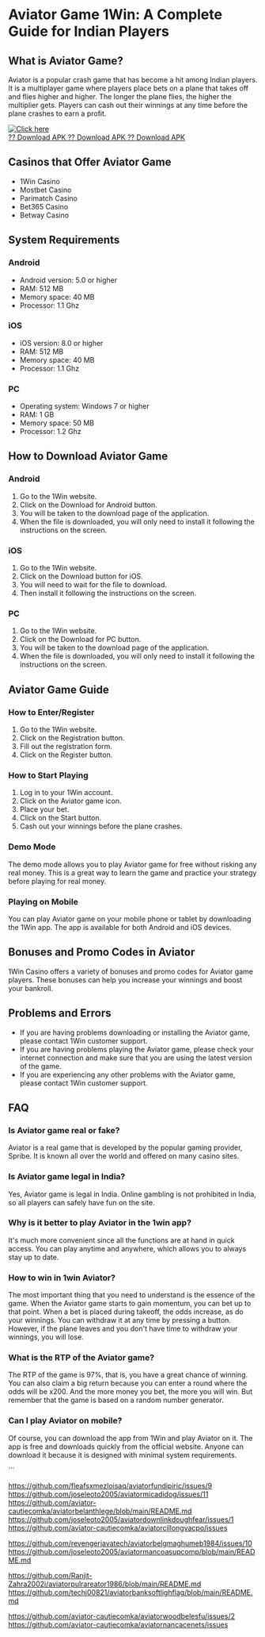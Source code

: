 # Aviator Game 1Win: A Complete Guide for Indian Players

## What is Aviator Game?

Aviator is a popular crash game that has become a hit among Indian
players. It is a multiplayer game where players place bets on a plane
that takes off and flies higher and higher. The longer the plane flies,
the higher the multiplier gets. Players can cash out their winnings at
any time before the plane crashes to earn a profit.

[![Click
here](https://readscoops.com/wp-content/uploads/2023/03/Readscoop-aviator-1-1.jpg)](https://traff.sbs/deff)\
[?? Download APK ?? Download APK ?? Download
APK](https://traff.sbs/deff)

## Casinos that Offer Aviator Game

-   1Win Casino
-   Mostbet Casino
-   Parimatch Casino
-   Bet365 Casino
-   Betway Casino

## System Requirements

### Android

-   Android version: 5.0 or higher
-   RAM: 512 MB
-   Memory space: 40 MB
-   Processor: 1.1 Ghz

### iOS

-   iOS version: 8.0 or higher
-   RAM: 512 MB
-   Memory space: 40 MB
-   Processor: 1.1 Ghz

### PC

-   Operating system: Windows 7 or higher
-   RAM: 1 GB
-   Memory space: 50 MB
-   Processor: 1.2 Ghz

## How to Download Aviator Game

### Android

1.  Go to the 1Win website.
2.  Click on the Download for Android button.
3.  You will be taken to the download page of the application.
4.  When the file is downloaded, you will only need to install it
    following the instructions on the screen.

### iOS

1.  Go to the 1Win website.
2.  Click on the Download button for iOS.
3.  You will need to wait for the file to download.
4.  Then install it following the instructions on the screen.

### PC

1.  Go to the 1Win website.
2.  Click on the Download for PC button.
3.  You will be taken to the download page of the application.
4.  When the file is downloaded, you will only need to install it
    following the instructions on the screen.

## Aviator Game Guide

### How to Enter/Register

1.  Go to the 1Win website.
2.  Click on the Registration button.
3.  Fill out the registration form.
4.  Click on the Register button.

### How to Start Playing

1.  Log in to your 1Win account.
2.  Click on the Aviator game icon.
3.  Place your bet.
4.  Click on the Start button.
5.  Cash out your winnings before the plane crashes.

### Demo Mode

The demo mode allows you to play Aviator game for free without risking
any real money. This is a great way to learn the game and practice your
strategy before playing for real money.

### Playing on Mobile

You can play Aviator game on your mobile phone or tablet by downloading
the 1Win app. The app is available for both Android and iOS devices.

## Bonuses and Promo Codes in Aviator

1Win Casino offers a variety of bonuses and promo codes for Aviator game
players. These bonuses can help you increase your winnings and boost
your bankroll.

## Problems and Errors

-   If you are having problems downloading or installing the Aviator
    game, please contact 1Win customer support.
-   If you are having problems playing the Aviator game, please check
    your internet connection and make sure that you are using the latest
    version of the game.
-   If you are experiencing any other problems with the Aviator game,
    please contact 1Win customer support.

## FAQ

### Is Aviator game real or fake?

Aviator is a real game that is developed by the popular gaming provider,
Spribe. It is known all over the world and offered on many casino sites.

### Is Aviator game legal in India?

Yes, Aviator game is legal in India. Online gambling is not prohibited
in India, so all players can safely have fun on the site.

### Why is it better to play Aviator in the 1win app?

It's much more convenient since all the functions are at hand in quick
access. You can play anytime and anywhere, which allows you to always
stay up to date.

### How to win in 1win Aviator?

The most important thing that you need to understand is the essence of
the game. When the Aviator game starts to gain momentum, you can bet up
to that point. When a bet is placed during takeoff, the odds increase,
as do your winnings. You can withdraw it at any time by pressing a
button. However, if the plane leaves and you don't have time to withdraw
your winnings, you will lose.

### What is the RTP of the Aviator game?

The RTP of the game is 97%, that is, you have a great chance of winning.
You can also claim a big return because you can enter a round where the
odds will be x200. And the more money you bet, the more you will win.
But remember that the game is based on a random number generator.

### Can I play Aviator on mobile?

Of course, you can download the app from 1Win and play Aviator on it.
The app is free and downloads quickly from the official website. Anyone
can download it because it is designed with minimal system requirements.

\`\`\`


https://github.com/fleafsxmezloisaq/aviatorfundipiric/issues/9
https://github.com/joseleoto2005/aviatormicadidog/issues/11
https://github.com/aviator-cautiecomka/aviatorbelanthlege/blob/main/README.md
https://github.com/joseleoto2005/aviatordownlinkdoughfear/issues/1
https://github.com/aviator-cautiecomka/aviatorcillongvacpo/issues

https://github.com/revengerjavatech/aviatorbelgmaghumeb1984/issues/10
https://github.com/joseleoto2005/aviatormancoasupcomp/blob/main/README.md

https://github.com/Ranjit-Zahra2002i/aviatorpulrareator1986/blob/main/README.md
https://github.com/techj00821/aviatorbanksoftlighflag/blob/main/README.md

https://github.com/aviator-cautiecomka/aviatorwoodbelesfu/issues/2
https://github.com/aviator-cautiecomka/aviatornancacenets/issues
